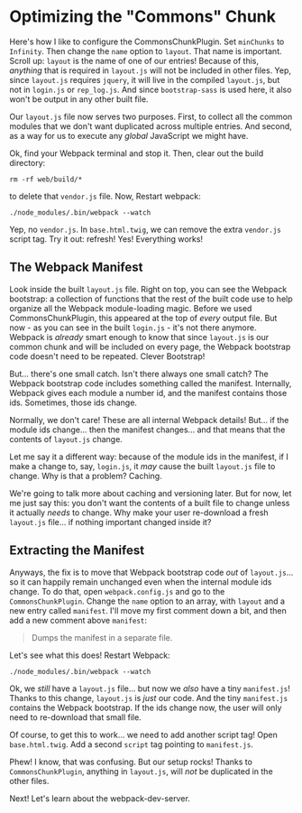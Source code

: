 # Optimizing the "Commons" Chunk

Here's how I like to configure the CommonsChunkPlugin. Set `minChunks` to `Infinity`.
Then change the `name` option to `layout`. That name is important. Scroll up: `layout`
is the name of one of our entries! Because of this, *anything* that is required in
`layout.js` will not be included in other files. Yep, since `layout.js` requires `jquery`,
it will live in the compiled `layout.js`, but not in `login.js` or `rep_log.js`.
And since `bootstrap-sass` is used here, it also won't be output in any other built
file.

Our `layout.js` file now serves two purposes. First, to collect all the common modules
that we don't want duplicated across multiple entries. And second, as a way for us
to execute any *global* JavaScript we might have.

Ok, find your Webpack terminal and stop it. Then, clear out the build directory:

```terminal
rm -rf web/build/*
```

to delete that `vendor.js` file. Now, Restart webpack:

```terminal-silent
./node_modules/.bin/webpack --watch
```

Yep, no `vendor.js`. In `base.html.twig`, we can remove the extra `vendor.js` script
tag. Try it out: refresh! Yes! Everything works! 

## The Webpack Manifest

Look inside the built `layout.js` file. Right on top, you can see the Webpack bootstrap:
a collection of functions that the rest of the built code use to help organize all
the Webpack module-loading magic. Before we used CommonsChunkPlugin, this appeared
at the top of *every* output file. But now - as you can see in the built `login.js` -
it's not there anymore. Webpack is *already* smart enough to know that since `layout.js`
is our common chunk and will be included on every page, the Webpack bootstrap code
doesn't need to be repeated. Clever Bootstrap!

But... there's one small catch. Isn't there always one small catch? The Webpack
bootstrap code includes something called the manifest. Internally, Webpack gives
each module a number id, and the manifest contains those ids. Sometimes, those
ids change.

Normally, we don't care! These are all internal Webpack details! But... if the module
ids change... then the manifest changes... and that means that the contents of
`layout.js` change. 

Let me say it a different way: because of the module ids in the manifest, if I make
a change to, say, `login.js`, it *may* cause the built `layout.js` file to change.
Why is that a problem? Caching.

We're going to talk more about caching and versioning later. But for now, let me
just say this: you don't want the contents of a built file to change unless it actually
*needs* to change. Why make your user re-download a fresh `layout.js` file... if
nothing important changed inside it?

## Extracting the Manifest

Anyways, the fix is to move that Webpack bootstrap code *out* of `layout.js`... so it
can happily remain unchanged even when the internal module ids change. To do that,
open `webpack.config.js` and go to the `CommonsChunkPlugin`. Change the `name` option
to an array, with `layout` and a new entry called `manifest`. I'll move my first
comment down a bit, and then add a new comment above `manifest`:

> Dumps the manifest in a separate file.

Let's see what this does! Restart Webpack:

```terminal-silent
./node_modules/.bin/webpack --watch
```

Ok, we *still* have a `layout.js` file... but now we *also* have a tiny `manifest.js`!
Thanks to this change, `layout.js` is *just* our code. And the tiny `manifest.js`
contains the Webpack bootstrap. If the ids change now, the user will only need to
re-download that small file.

Of course, to get this to work... we need to add another script tag! Open `base.html.twig`.
Add a second `script` tag pointing to `manifest.js`.

Phew! I know, that was confusing. But our setup rocks! Thanks to `CommonsChunkPlugin`,
anything in `layout.js`, will *not* be duplicated in the other files.

Next! Let's learn about the webpack-dev-server.
